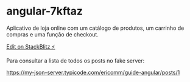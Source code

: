 # angular-7kftaz

Aplicativo de loja online com um catálogo de produtos, um carrinho de compras e uma função de checkout.

[Edit on StackBlitz ⚡️](https://stackblitz.com/edit/angular-7kftaz)

Para consultar a lista de todos os posts no fake server:

https://my-json-server.typicode.com/ericomm/guide-angular/posts/1
